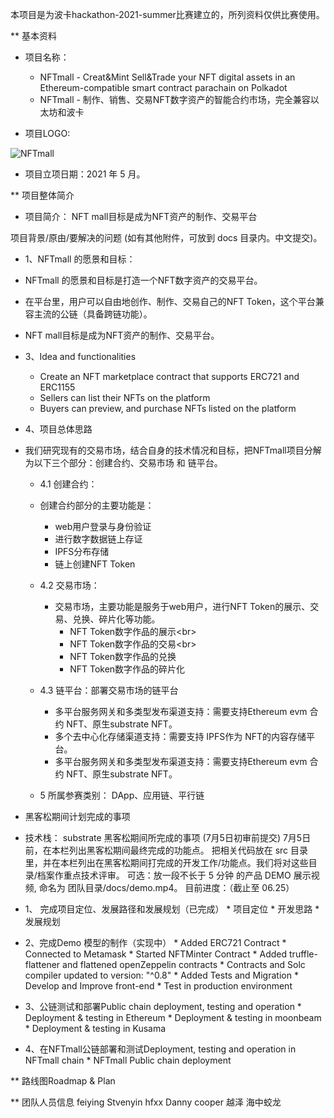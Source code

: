 本项目是为波卡hackathon-2021-summer比赛建立的，所列资料仅供比赛使用。

** 基本资料

* 项目名称：
  * NFTmall - Creat&Mint Sell&Trade your NFT digital assets in an Ethereum-compatible smart contract parachain on Polkadot<br/>
  * NFTmall - 制作、销售、交易NFT数字资产的智能合约市场，完全兼容以太坊和波卡<br/>

* 项目LOGO:


![NFTmall](http://nft.ueuo.com/img/movieimg.png)


* 项目立项日期：2021 年 5 月。

** 项目整体简介

* 项目简介： NFT mall目标是成为NFT资产的制作、交易平台

项目背景/原由/要解决的问题 (如有其他附件，可放到 docs 目录内。中文提交)。

* 1、NFTmall 的愿景和目标：


* NFTmall 的愿景和目标是打造一个NFT数字资产的交易平台。
* 在平台里，用户可以自由地创作、制作、交易自己的NFT Token，这个平台兼容主流的公链（具备跨链功能）。
* NFT mall目标是成为NFT资产的制作、交易平台。


* 3、Idea and functionalities
  * Create an NFT marketplace contract that supports ERC721 and ERC1155
  * Sellers can list their NFTs on the platform
  * Buyers can preview, and purchase NFTs listed on the platform

* 4、项目总体思路

* 我们研究现有的交易市场，结合自身的技术情况和目标，把NFTmall项目分解为以下三个部分：创建合约、交易市场  和 链平台。
  * 4.1 创建合约：
  * 创建合约部分的主要功能是：
    * web用户登录与身份验证
    * 进行数字数据链上存证
    * IPFS分布存储
    * 链上创建NFT Token
  * 4.2 交易市场：
    * 交易市场，主要功能是服务于web用户，进行NFT Token的展示、交易、兑换、碎片化等功能。
      * NFT Token数字作品的展示\<br>
      * NFT Token数字作品的交易\<br>
      * NFT Token数字作品的兑换
      * NFT Token数字作品的碎片化
  * 4.3 链平台：部署交易市场的链平台
      * 多平台服务网关和多类型发布渠道支持：需要支持Ethereum evm 合约 NFT、原生substrate NFT。
      * 多个去中心化存储渠道支持：需要支持 IPFS作为 NFT的内容存储平台。
      * 多平台服务网关和多类型发布渠道支持：需要支持Ethereum evm 合约 NFT、原生substrate NFT。
  
  
  * 5 所属参赛类别：
    DApp、应用链、平行链 
        
    
* 黑客松期间计划完成的事项
* 技术栈： substrate 
黑客松期间所完成的事项 (7月5日初审前提交)
7月5日前，在本栏列出黑客松期间最终完成的功能点。
把相关代码放在 src 目录里，并在本栏列出在黑客松期间打完成的开发工作/功能点。我们将对这些目录/档案作重点技术评审。
可选：放一段不长于 5 分钟 的产品 DEMO 展示视频, 命名为 团队目录/docs/demo.mp4。
目前进度：（截止至 06.25）

* 1、 完成项目定位、发展路径和发展规划（已完成）
      * 项目定位
      * 开发思路
      * 发展规划
* 2、完成Demo 模型的制作（实现中）
      * Added ERC721 Contract
      * Connected to Metamask
      * Started NFTMinter Contract
      * Added truffle-flattener and flattened openZeppelin contracts
      *  Contracts and Solc compiler updated to version: "^0.8"
      * Added Tests and Migration
      * Develop and Improve front-end
      * Test in production environment

* 3、公链测试和部署Public chain deployment, testing and operation
      * Deployment & testing in Ethereum
      * Deployment & testing in moonbeam
      * Deployment & testing in Kusama

* 4、在NFTmall公链部署和测试Deployment, testing and operation in NFTmall chain
      * NFTmall Public chain deployment

** 路线图Roadmap & Plan

** 团队人员信息
feiying	 Stvenyin  hfxx	 Danny cooper  越泽	海中蛟龙

